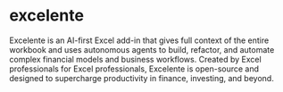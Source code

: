 # excelente
Excelente is an AI-first Excel add-in that gives full context of the entire workbook and uses autonomous agents to build, refactor, and automate complex financial models and business workflows. Created by Excel professionals for Excel professionals, Excelente is open-source and designed to supercharge productivity in finance, investing, and beyond.
